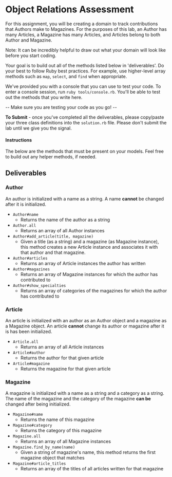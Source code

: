 # Object Relations Assessment

For this assignment, you will be creating a domain to track contributions that Authors make to Magazines. For the purposes of this lab, an Author has many Articles, a Magazine has many Articles, and Articles belong to both Author and Magazine.

Note: It can be incredibly helpful to draw out what your domain will look like before you start coding.

Your goal is to build out all of the methods listed below in 'deliverables'. Do your best to follow Ruby best practices. For example, use higher-level array methods such as `map`, `select`, and `find` when appropriate.

We've provided you with a console that you can use to test your code. To enter a console session, run `ruby tools/console.rb`. You'll be able to test out the methods that you write here.

  --  Make sure you are testing your code as you go! --

**To Submit** - once you've completed all the deliverables, please copy/paste your three class definitions into the `solution.rb` file. Please don't submit the lab until we give you the signal.

#### Instructions

The below are the methods that must be present on your models. Feel free to build out any helper methods, if needed.

## Deliverables

### Author
An author is initialized with a name as a string. A name **cannot** be changed after it is initialized.

+ `Author#name`
  + Returns the name of the author as a string
+ `Author.all`
  + Returns an array of all Author instances
+ `Author#add_article(title, magazine)`
  + Given a title (as a string) and a magazine (as Magazine instance), this method creates a new Article instance and associates it with that author and that magazine.
+ `Author#articles`
  + Returns an array of Article instances the author has written
+ `Author#magazines`
  + Returns an array of Magazine instances for which the author has contributed to
+ `Author#show_specialties`
  + Returns an array of categories of the magazines for which the author has contributed to



### Article
An article is initialized with an author as an Author object and a magazine as a Magazine object. An article **cannot** change its author or magazine after it is has been initialized. 

+ `Article.all`
  + Returns an array of all Article instances
+ `Article#author`
  + Returns the author for that given article
+ `Article#magazine`
  + Returns the magazine for that given article

### Magazine
A magazine is initialized with a name as a string and a category as a string. The name of the magazine and the category of the magazine **can be** changed after being initialized.

+ `Magazine#name`
  + Returns the name of this magazine
+ `Magazine#category`
  + Returns the category of this magazine
+ `Magazine.all`
  + Returns an array of all Magazine instances
+ `Magazine.find_by_name(name)`
  + Given a string of magazine's name, this method returns the first magazine object that matches
+ `Magazine#article_titles`
  + Returns an array of the titles of all articles written for that magazine
